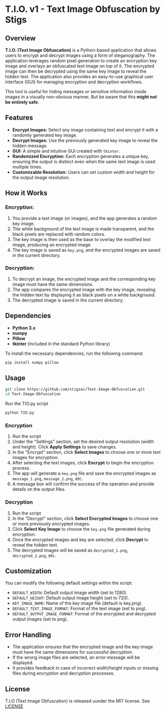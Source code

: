 # T.I.O. v1 - Text Image Obfuscation by Stigs

## Overview
**T.I.O. (Text Image Obfuscation)** is a Python-based application that allows users to encrypt and decrypt images using a form of steganography. The application leverages random pixel generation to create an encryption key image and overlays an obfuscated text image on top of it. The encrypted image can then be decrypted using the same key image to reveal the hidden text. The application also provides an easy-to-use graphical user interface (GUI) for managing encryption and decryption workflows.

This tool is useful for hiding messages or sensitive information inside images in a visually non-obvious manner. But be aware that this **might not be entirely safe**.

## Features
- **Encrypt Images:** Select any image containing text and encrypt it with a randomly generated key image.
- **Decrypt Images:** Use the previously generated key image to reveal the hidden message.
- **GUI:** A simple and intuitive GUI created with `tkinter`.
- **Randomized Encryption:** Each encryption generates a unique key, ensuring the output is distinct even when the same text image is used multiple times.
- **Customizable Resolution:** Users can set custom width and height for the output image resolution.

## How it Works

### Encryption:
1. You provide a text image (or images), and the app generates a random key image.
2. The white background of the text image is made transparent, and the black pixels are replaced with random colors.
3. The key image is then used as the base to overlay the modified text image, producing an encrypted image.
4. The key image is saved as `key.png`, and the encrypted images are saved in the current directory.

### Decryption:
1. To decrypt an image, the encrypted image and the corresponding key image must have the same dimensions.
2. The app compares the encrypted image with the key image, revealing the hidden text by displaying it as black pixels on a white background.
3. The decrypted image is saved in the current directory.

## Dependencies
- **Python 3.x**
- **numpy**
- **Pillow**
- **tkinter** (included in the standard Python library)

To install the necessary dependencies, run the following command:

```bash
pip install numpy pillow
```
## Usage
```bash
git clone https://github.com/stigsec/Text-Image-Obfuscation.git
cd Text-Image-Obfuscation
```
Run the TIO.py script
```bash
python TIO.py
```
### Encryption
1. Run the script
2. Under the "Settings" section, set the desired output resolution (width and height). Click **Apply Settings** to save changes.
3. In the "Encrypt" section, click **Select Images** to choose one or more text images for encryption.
4. After selecting the text images, click **Encrypt** to begin the encryption process.
5. The app will generate a `key.png` file and save the encrypted images as `message_1.png`, `message_2.png`, etc.
6. A message box will confirm the success of the operation and provide details on the output files.

### Decryption
1. Run the script
2. In the "Decrypt" section, click **Select Encrypted Images** to choose one or more previously encrypted images.
3. Click **Select Key Image** to choose the `key.png` file generated during encryption.
4. Once the encrypted images and key are selected, click **Decrypt** to reveal the hidden text.
5. The decrypted images will be saved as `decrypted_1.png`, `decrypted_2.png`, etc.

## Customization
You can modify the following default settings within the script:
- `DEFAULT_WIDTH`: Default output image width (set to 1280).
- `DEFAULT_HEIGHT`: Default output image height (set to 720).
- `KEY_IMAGE_NAME`: Name of the key image file (default is key.png).
- `DEFAULT_TEXT_IMAGE_FORMAT`: Format of the text image (set to png).
- `DEFAULT_OUTPUT_IMAGE_FORMAT`: Format of the encrypted and decrypted output images (set to png).

## Error Handling
- The application ensures that the encrypted image and the key image must have the same dimensions for successful decryption.
- If the wrong image files are selected, an error message will be displayed.
- It provides feedback in case of incorrect width/height inputs or missing files during encryption and decryption processes.

## License
T.I.O (Text Image Obfuscation) is released uunder the MIT license. See [LICENSE](LICENSE)
